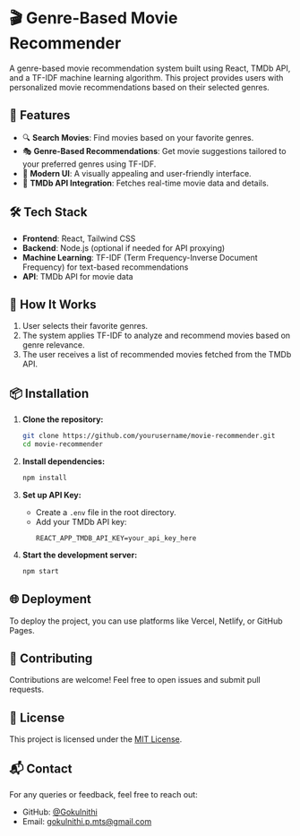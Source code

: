 # 🎬 Genre-Based Movie Recommender

A genre-based movie recommendation system built using React, TMDb API, and a TF-IDF machine learning algorithm. This project provides users with personalized movie recommendations based on their selected genres.

## 🚀 Features

- 🔍 **Search Movies**: Find movies based on your favorite genres.
- 🎭 **Genre-Based Recommendations**: Get movie suggestions tailored to your preferred genres using TF-IDF.
- 🎨 **Modern UI**: A visually appealing and user-friendly interface.
- 🔗 **TMDb API Integration**: Fetches real-time movie data and details.

## 🛠️ Tech Stack

- **Frontend**: React, Tailwind CSS
- **Backend**: Node.js (optional if needed for API proxying)
- **Machine Learning**: TF-IDF (Term Frequency-Inverse Document Frequency) for text-based recommendations
- **API**: TMDb API for movie data
  
## 🎯 How It Works

1. User selects their favorite genres.
2. The system applies TF-IDF to analyze and recommend movies based on genre relevance.
3. The user receives a list of recommended movies fetched from the TMDb API.

## 📦 Installation

1. **Clone the repository:**
   ```bash
   git clone https://github.com/yourusername/movie-recommender.git
   cd movie-recommender
   ```

2. **Install dependencies:**
   ```bash
   npm install
   ```

3. **Set up API Key:**
   - Create a `.env` file in the root directory.
   - Add your TMDb API key:
     ```env
     REACT_APP_TMDB_API_KEY=your_api_key_here
     ```

4. **Start the development server:**
   ```bash
   npm start
   ```

## 🌐 Deployment

To deploy the project, you can use platforms like Vercel, Netlify, or GitHub Pages.

## 🤝 Contributing

Contributions are welcome! Feel free to open issues and submit pull requests.

## 📜 License

This project is licensed under the [MIT License](LICENSE).

## 📬 Contact

For any queries or feedback, feel free to reach out:
- GitHub: [@Gokulnithi](https://github.com/Gokulnithi)
- Email: gokulnithi.p.mts@gmail.com
